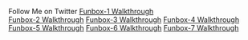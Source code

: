 Follow Me on Twitter
[Funbox-1 Walkthrough](https://www.linkedin.com/pulse/funbox-1-walkthrough-vulnhub-shubham-singh/)<br/>
[Funbox-2 Walkthrough](https://shubham-singh.medium.com/funbox-2-walkthrough-vulnhub-b1933209acf3)
[Funbox-3 Walkthrough](https://shubham-singh.medium.com/funbox-3-easy-walkthrough-vulnhub-fd13a1648445)
[Funbox-4 Walkthrough](https://shubham-singh.medium.com/funbox-4-ctf-walkthrough-vulnhub-a5c733c350df)
[Funbox-5 Walkthrough](https://shubham-singh.medium.com/funbox-5-next-level-walkthrough-vulnhub-9b896ccca06)
[Funbox-6 Walkthrough](https://shubham-singh.medium.com/funbox-6-gamble-hall-walkthrough-vulnhub-26ad3f076d67)
[Funbox-7 Walkthrough](https://shubham-singh.medium.com/funbox-7-easyenum-walkthrough-vulnhub-3c1ef0f1c2ef)
